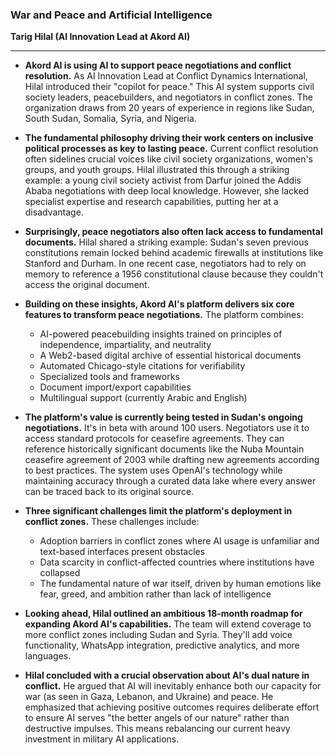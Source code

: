 ### War and Peace and Artificial Intelligence

**Tarig Hilal (AI Innovation Lead at Akord AI)**

***

* **Akord AI is using AI to support peace negotiations and conflict resolution.** As AI Innovation Lead at Conflict Dynamics International, Hilal introduced their "copilot for peace." This AI system supports civil society leaders, peacebuilders, and negotiators in conflict zones. The organization draws from 20 years of experience in regions like Sudan, South Sudan, Somalia, Syria, and Nigeria.

* **The fundamental philosophy driving their work centers on inclusive political processes as key to lasting peace.** Current conflict resolution often sidelines crucial voices like civil society organizations, women's groups, and youth groups. Hilal illustrated this through a striking example: a young civil society activist from Darfur joined the Addis Ababa negotiations with deep local knowledge. However, she lacked specialist expertise and research capabilities, putting her at a disadvantage.

* **Surprisingly, peace negotiators also often lack access to fundamental documents.** Hilal shared a striking example: Sudan's seven previous constitutions remain locked behind academic firewalls at institutions like Stanford and Durham. In one recent case, negotiators had to rely on memory to reference a 1956 constitutional clause because they couldn't access the original document.

* **Building on these insights, Akord AI's platform delivers six core features to transform peace negotiations.** The platform combines:
  - AI-powered peacebuilding insights trained on principles of independence, impartiality, and neutrality
  - A Web2-based digital archive of essential historical documents
  - Automated Chicago-style citations for verifiability
  - Specialized tools and frameworks
  - Document import/export capabilities
  - Multilingual support (currently Arabic and English)

* **The platform's value is currently being tested in Sudan's ongoing negotiations.** It's in beta with around 100 users. Negotiators use it to access standard protocols for ceasefire agreements. They can reference historically significant documents like the Nuba Mountain ceasefire agreement of 2003 while drafting new agreements according to best practices. The system uses OpenAI's technology while maintaining accuracy through a curated data lake where every answer can be traced back to its original source.

* **Three significant challenges limit the platform's deployment in conflict zones.** These challenges include:
  - Adoption barriers in conflict zones where AI usage is unfamiliar and text-based interfaces present obstacles
  - Data scarcity in conflict-affected countries where institutions have collapsed
  - The fundamental nature of war itself, driven by human emotions like fear, greed, and ambition rather than lack of intelligence

* **Looking ahead, Hilal outlined an ambitious 18-month roadmap for expanding Akord AI's capabilities.** The team will extend coverage to more conflict zones including Sudan and Syria. They'll add voice functionality, WhatsApp integration, predictive analytics, and more languages.

* **Hilal concluded with a crucial observation about AI's dual nature in conflict.** He argued that AI will inevitably enhance both our capacity for war (as seen in Gaza, Lebanon, and Ukraine) and peace. He emphasized that achieving positive outcomes requires deliberate effort to ensure AI serves "the better angels of our nature" rather than destructive impulses. This means rebalancing our current heavy investment in military AI applications.
